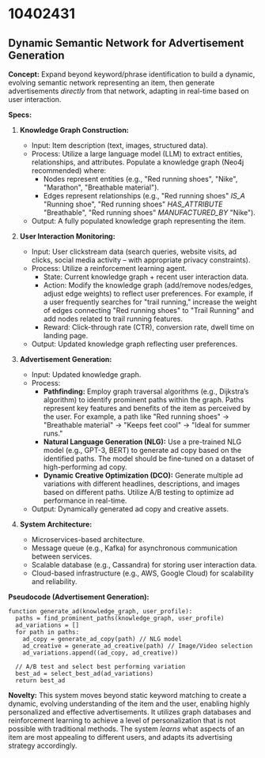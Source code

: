 # 10402431

## Dynamic Semantic Network for Advertisement Generation

**Concept:** Expand beyond keyword/phrase identification to build a dynamic, evolving semantic network representing an item, then generate advertisements *directly* from that network, adapting in real-time based on user interaction.

**Specs:**

1.  **Knowledge Graph Construction:**
    *   Input: Item description (text, images, structured data).
    *   Process: Utilize a large language model (LLM) to extract entities, relationships, and attributes. Populate a knowledge graph (Neo4j recommended) where:
        *   Nodes represent entities (e.g., "Red running shoes", "Nike", "Marathon", "Breathable material").
        *   Edges represent relationships (e.g., "Red running shoes" *IS_A* "Running shoe", "Red running shoes" *HAS_ATTRIBUTE* "Breathable", "Red running shoes" *MANUFACTURED_BY* "Nike").
    *   Output: A fully populated knowledge graph representing the item.

2.  **User Interaction Monitoring:**
    *   Input: User clickstream data (search queries, website visits, ad clicks, social media activity – with appropriate privacy constraints).
    *   Process:  Utilize a reinforcement learning agent.
        *   State: Current knowledge graph + recent user interaction data.
        *   Action:  Modify the knowledge graph (add/remove nodes/edges, adjust edge weights) to reflect user preferences.  For example, if a user frequently searches for "trail running," increase the weight of edges connecting "Red running shoes" to "Trail Running" and add nodes related to trail running features.
        *   Reward: Click-through rate (CTR), conversion rate, dwell time on landing page.
    *   Output: Updated knowledge graph reflecting user preferences.

3.  **Advertisement Generation:**
    *   Input: Updated knowledge graph.
    *   Process:
        *   **Pathfinding:** Employ graph traversal algorithms (e.g., Dijkstra’s algorithm) to identify prominent paths within the graph.  Paths represent key features and benefits of the item as perceived by the user.  For example, a path like "Red running shoes" -> "Breathable material" -> "Keeps feet cool" -> "Ideal for summer runs."
        *   **Natural Language Generation (NLG):** Use a pre-trained NLG model (e.g., GPT-3, BERT) to generate ad copy based on the identified paths.  The model should be fine-tuned on a dataset of high-performing ad copy.
        *   **Dynamic Creative Optimization (DCO):**  Generate multiple ad variations with different headlines, descriptions, and images based on different paths.  Utilize A/B testing to optimize ad performance in real-time.
    *   Output: Dynamically generated ad copy and creative assets.

4.  **System Architecture:**
    *   Microservices-based architecture.
    *   Message queue (e.g., Kafka) for asynchronous communication between services.
    *   Scalable database (e.g., Cassandra) for storing user interaction data.
    *   Cloud-based infrastructure (e.g., AWS, Google Cloud) for scalability and reliability.

**Pseudocode (Advertisement Generation):**

```
function generate_ad(knowledge_graph, user_profile):
  paths = find_prominent_paths(knowledge_graph, user_profile)
  ad_variations = []
  for path in paths:
    ad_copy = generate_ad_copy(path) // NLG model
    ad_creative = generate_ad_creative(path) // Image/Video selection
    ad_variations.append((ad_copy, ad_creative))

  // A/B test and select best performing variation
  best_ad = select_best_ad(ad_variations)
  return best_ad
```

**Novelty:**  This system moves beyond static keyword matching to create a dynamic, evolving understanding of the item and the user, enabling highly personalized and effective advertisements. It utilizes graph databases and reinforcement learning to achieve a level of personalization that is not possible with traditional methods.  The system *learns* what aspects of an item are most appealing to different users, and adapts its advertising strategy accordingly.
